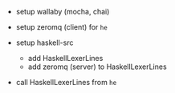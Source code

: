 
- setup wallaby (mocha, chai)
- setup zeromq (client) for `he`
- setup haskell-src
  - add HaskellLexerLines
  - add zeromq (server) to HaskellLexerLines

- call HaskellLexerLines from `he`
